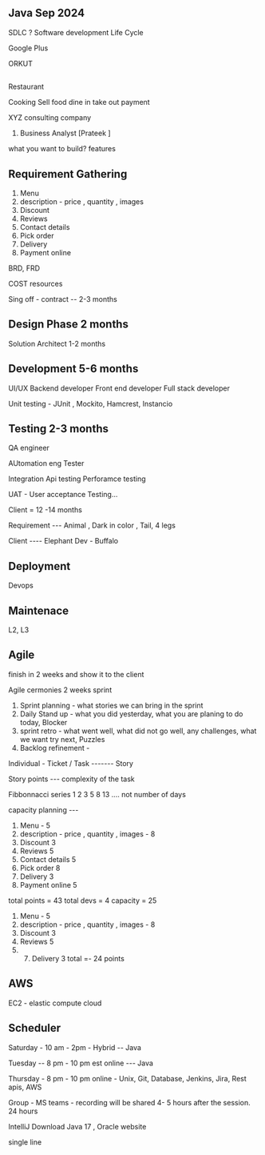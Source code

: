 ## Java Sep 2024


SDLC ? 
Software development Life Cycle 


Google Plus 


ORKUT 


## 

Restaurant 

Cooking 
Sell food 
dine in 
take out 
payment 


XYZ consulting company 

1. Business Analyst [Prateek ]


what you want to build?
features 


## Requirement Gathering 

1.  Menu
2. description  - price , quantity , images 
3. Discount 
4. Reviews 
5. Contact details 
6. Pick order
7. Delivery 
8. Payment online 

BRD, FRD

COST 
resources 


Sing off - contract  -- 2-3 months 



##  Design Phase  2 months 


Solution Architect   1-2 months 




## Development    5-6 months 

UI/UX
Backend developer 
Front end developer
Full stack developer 

Unit testing - JUnit , Mockito, Hamcrest, Instancio 

## Testing       2-3 months 
QA engineer 

AUtomation eng 
Tester

Integration 
Api testing 
Perforamce testing 

UAT - User acceptance Testing...


Client =  12 -14 months 


Requirement --- Animal , Dark in color , Tail, 4 legs 


Client ---- Elephant 
Dev -     Buffalo


## Deployment 

Devops 




## Maintenace 

L2, L3








## Agile 

finish in 2 weeks and show it to the client  


Agile cermonies 
2 weeks sprint 
1. Sprint planning   - what stories we can bring in the sprint 
2. Daily Stand up   - what you did yesterday, what you are planing to do today, Blocker
3. sprint retro   -  what went well, what did not go well, any challenges, what we want try next, Puzzles
4. Backlog refinement -  


Individual - Ticket / Task ------- Story 


Story points --- complexity of the task 

Fibbonnacci series 
1 2  3  5   8 13 ....    not number of days 

capacity planning --- 




1.  Menu  - 5 
2. description  - price , quantity , images  - 8 
3. Discount 3 
4. Reviews 5
5. Contact details 5 
6. Pick order 8
7. Delivery  3
8. Payment online   5


total points = 43 
total devs = 4 
capacity = 25 




1.  Menu  - 5
2. description  - price , quantity , images  - 8
3. Discount 3
4. Reviews 5
5. 7. Delivery  3
total =- 24 points 







## AWS 

EC2 - elastic compute cloud 




































## Scheduler 

Saturday - 10 am - 2pm    - Hybrid  -- Java 

Tuesday -- 8 pm - 10 pm est  online  --- Java 

Thursday - 8 pm - 10 pm  online    - Unix, Git, Database, Jenkins, Jira, Rest apis, AWS 


Group - MS teams - recording will be shared  4- 5 hours after the session. 
24 hours 


IntelliJ 
Download Java 17 , Oracle website 

























single line















